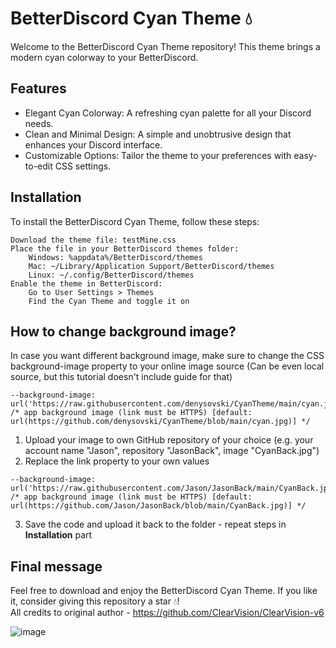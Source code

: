 # BetterDiscord Cyan Theme 💧
Welcome to the BetterDiscord Cyan Theme repository! This theme brings a modern cyan colorway to your BetterDiscord.

## Features
- Elegant Cyan Colorway: A refreshing cyan palette for all your Discord needs.
- Clean and Minimal Design: A simple and unobtrusive design that enhances your Discord interface.
- Customizable Options: Tailor the theme to your preferences with easy-to-edit CSS settings.

## Installation
To install the BetterDiscord Cyan Theme, follow these steps:<br>

    Download the theme file: testMine.css
    Place the file in your BetterDiscord themes folder:
        Windows: %appdata%/BetterDiscord/themes
        Mac: ~/Library/Application Support/BetterDiscord/themes
        Linux: ~/.config/BetterDiscord/themes
    Enable the theme in BetterDiscord:
        Go to User Settings > Themes
        Find the Cyan Theme and toggle it on

## How to change background image?
In case you want different background image, make sure to change the CSS background-image property to your online image source (Can be even local source, but this tutorial doesn't include guide for that)

```
--background-image: url('https://raw.githubusercontent.com/denysovski/CyanTheme/main/cyan.jpg'); /* app background image (link must be HTTPS) [default: url(https://github.com/denysovski/CyanTheme/blob/main/cyan.jpg)] */
```

1. Upload your image to own GitHub repository of your choice (e.g. your account name "Jason", repository "JasonBack", image "CyanBack.jpg")
2. Replace the link property to your own values

```
--background-image: url('https://raw.githubusercontent.com/Jason/JasonBack/main/CyanBack.jpg'); /* app background image (link must be HTTPS) [default: url(https://github.com/Jason/JasonBack/blob/main/CyanBack.jpg)] */
```

3. Save the code and upload it back to the folder - repeat steps in **Installation** part

## Final message
Feel free to download and enjoy the BetterDiscord Cyan Theme. If you like it, consider giving this repository a star 💧!
</br>
All credits to original author - https://github.com/ClearVision/ClearVision-v6

![image](https://github.com/user-attachments/assets/7b1a01a6-84d7-4051-8c88-a0091d2585f0)
